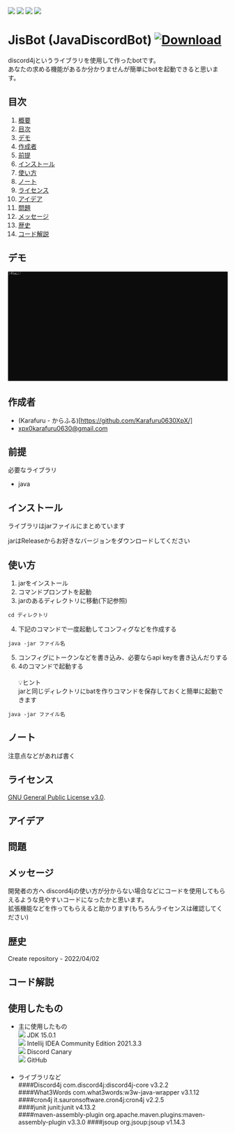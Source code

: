 <img src="https://img.shields.io/github/stars/Karafuru0630XpX/JisBot">
<img src="https://img.shields.io/github/forks/Karafuru0630XpX/JisBot">
<img src="https://img.shields.io/github/license/Karafuru0630XpX/JisBot">
<img src="https://img.shields.io/github/issues/Karafuru0630XpX/JisBot"> 

<a id="chapter1"></a>
# JisBot (JavaDiscordBot) [![Download][badge]][link]

[badge]: https://img.shields.io/badge/-%E3%83%80%E3%82%A6%E3%83%B3%E3%83%AD%E3%83%BC%E3%83%89-4FC08D.svg?logo=&style=plastic
[link]: https://github.com/Karafuru0630XpX/JisBot/releases

discord4jというライブラリを使用して作ったbotです。  
あなたの求める機能があるか分かりませんが簡単にbotを起動できると思います。

<a id="chapter2"></a>
## 目次

1. [概要](#chapter1)
2. [目次](#chapter2)
3. [デモ](#chapter3)
5. [作成者](#chapter5)
6. [前提](#chapter6)
7. [インストール](#chapter7)
8. [使い方](#chapter8)
9. [ノート](#chapter9)
10. [ライセンス](#chapter10)
11. [アイデア](#chapter11)
12. [問題](#chapter12)
13. [メッセージ](#chapter13)
14. [歴史](#chapter14)
15. [コード解説](#chapter15)


<a id="chapter3"></a>
## デモ

![gif](https://github.com/Karafuru0630XpX/JisBot/blob/master/assets/demo.gif)

<a id="chapter5"></a>
## 作成者

* (Karafuru - からふる)[https://github.com/Karafuru0630XpX/]
* xpx0karafuru0630@gmail.com

<a id="chapter6"></a>
## 前提

必要なライブラリ

* java

<a id="chapter7"></a>
## インストール

ライブラリはjarファイルにまとめています

jarはReleaseからお好きなバージョンをダウンロードしてください

<a id="chapter8"></a>
## 使い方

1. jarをインストール
2. コマンドプロンプトを起動
3. jarのあるディレクトリに移動(下記参照)
```
cd ディレクトリ
```
4. 下記のコマンドで一度起動してコンフィグなどを作成する
```
java -jar ファイル名
```
5. コンフィグにトークンなどを書き込み、必要ならapi keyを書き込んだりする
6. 4のコマンドで起動する<br><br>
💡ヒント  
jarと同じディレクトリにbatを作りコマンドを保存しておくと簡単に起動できます
```
java -jar ファイル名
```

<a id="chapter9"></a>
## ノート

注意点などがあれば書く

<a id="chapter10"></a>
## ライセンス

[GNU General Public License v3.0](https://ja.wikipedia.org/wiki/GNU_General_Public_License).

<a id="chapter11"></a>
## アイデア


<a id="chapter12"></a>
## 問題


<a id="chapter13"></a>
## メッセージ
開発者の方へ
discord4jの使い方が分からない場合などにコードを使用してもらえるような見やすいコードになったかと思います。  
拡張機能などを作ってもらえると助かります(もちろんライセンスは確認してください)

<a id="chapter14"></a>
## 歴史

Create repository - 2022/04/02

<a id="chapter15"></a>
## コード解説

## 使用したもの
* 主に使用したもの  
<img src="https://img.shields.io/badge/-Java-007396.svg?logo=java&style=plastic"> JDK 15.0.1<br>
<img src="https://img.shields.io/badge/-Intellij%20IDEA-000000.svg?logo=intellijidea&style=plastic"> Intellij IDEA Community Edition 2021.3.3<br>
<img src="https://img.shields.io/badge/-Discord-7289DA.svg?logo=discord&style=plastic"> Discord Canary<br>
<img src="https://img.shields.io/badge/-Github-181717.svg?logo=github&style=plastic"> GitHub<br>
　　
* ライブラリなど  
####Discord4j 
com.discord4j:discord4j-core  v3.2.2  
####What3Words
com.what3words:w3w-java-wrapper v3.1.12  
####cron4j
it.sauronsoftware.cron4j:cron4j v2.2.5  
####junit
junit:junit v4.13.2  
####maven-assembly-plugin
org.apache.maven.plugins:maven-assembly-plugin v3.3.0
####jsoup
org.jsoup:jsoup v1.14.3